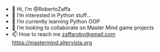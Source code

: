 - 👋 Hi, I’m @RobertoZaffa
- 👀 I’m interested in Python stuff...
- 🌱 I’m currently learning Python OOP
- 💞️ I’m looking to collaborate on Master Mind game projects
- 📫 How to reach me zaffaroby@gmail.com https://mastermind.altervista.org

<!---
RobertoZaffa/RobertoZaffa is a ✨ special ✨ repository because its `README.md` (this file) appears on your GitHub profile.
You can click the Preview link to take a look at your changes.
--->
